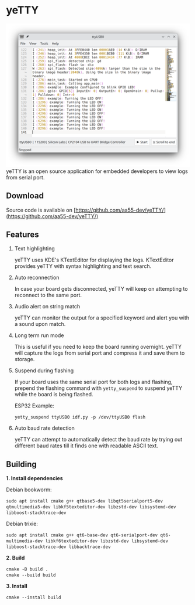 # yeTTY
![screenshot](img/screenshot1.png "screenshot")
yeTTY is an open source application for embedded developers to view logs from serial port.

## Download

Source code is available on [https://github.com/aa55-dev/yeTTY/](https://github.com/aa55-dev/yeTTY/)

## Features
1. Text highlighting

    yeTTY uses KDE's KTextEditor for displaying the logs. KTextEditor provides yeTTY with syntax highlighting and text search.

2. Auto reconnection

    In case your board gets disconnected, yeTTY will keep on attempting to reconnect to the same port.

3. Audio alert on string match

    yeTTY can monitor the output for a specified keyword and alert you with a sound upon match.

4. Long term run mode

    This is useful if you need to keep the board running overnight. yeTTY will capture the logs from serial port and compress it and save them to storage.

5. Suspend during flashing

    If your board uses the same serial port for both logs and flashing, prepend the flashing command with `yetty_suspend` to suspend yeTTY while the board is being flashed.

    ESP32 Example:

    ```
    yetty_suspend ttyUSB0 idf.py -p /dev/ttyUSB0 flash
    ```

6. Auto baud rate detection

    yeTTY can attempt to automatically detect the baud rate by trying out different baud rates till it finds one with readable ASCII text.

## Building

**1. Install dependencies**

Debian bookworm:
```
sudo apt install cmake g++ qtbase5-dev libqt5serialport5-dev qtmultimedia5-dev libkf5texteditor-dev libzstd-dev libsystemd-dev libboost-stacktrace-dev
```
Debian trixie:
```
sudo apt install cmake g++ qt6-base-dev qt6-serialport-dev qt6-multimedia-dev libkf6texteditor-dev libzstd-dev libsystemd-dev libboost-stacktrace-dev libbacktrace-dev
```
**2. Build**

```
cmake -B build .
cmake --build build
```

**3. Install**
```
cmake --install build
```
